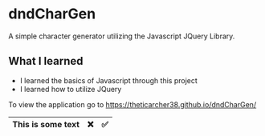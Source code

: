 # dndCharGen
A simple character generator utilizing the Javascript JQuery Library.
## What I learned
* I learned the basics of Javascript through this project
* I learned how to utilize JQuery

To view the application go to https://theticarcher38.github.io/dndCharGen/

|This is some text | :x:  | :white_check_mark:  |
|------------------|------|---------------------|
